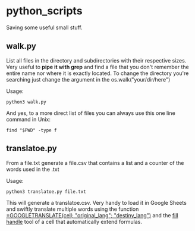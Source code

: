 # python_scripts
Saving some useful small stuff.

## walk.py
List all files in the directory and subdirectories with their respective sizes. Very useful to __pipe it with grep__ and find a file that you don't remember the entire name nor where it is exactly located. To change the directory you're searching just change the argument in the os.walk("your/dir/here")

Usage:     
  
    python3 walk.py 
    
And yes, to a more direct list of files you can always use this one line command in Unix:
   
    find "$PWD" -type f

## translatoe.py
From a file.txt generate a file.csv that contains a list and a counter of the words used in the .txt

Usage:

    python3 translatoe.py file.txt

This will generate a translatoe.csv. Very handy to load it in Google Sheets and swiftly translate multiple words using the function [=GOOGLETRANSLATE(cell; "original_lang"; "destiny_lang")](https://support.google.com/docs/answer/3093331?hl=en) and the [fill handle](https://support.microsoft.com/en-us/office/copy-a-formula-by-dragging-the-fill-handle-in-excel-for-mac-dd928259-622b-473f-9a33-83aa1a63e218) tool of a cell that automatically extend formulas.
